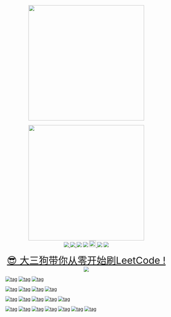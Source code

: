 <p align="center">
	<a href="http://algorithm.show/"><img src="https://yubuntu0109.github.io/2020/06/21/image-repo/leetcode-googtech-logo.PNG" width="360"></a>

<p align="center">
    <img src="https://yubuntu0109.github.io/2020/06/21/image-repo/wechat-GoogTech.png" width="360">
    </br>
    <a href="https://www.codacy.com/manual/gentleman_0109/leetcode-googtech?utm_source=github.com&amp;utm_medium=referral&amp;utm_content=YUbuntu0109/leetcode-googtech&amp;utm_campaign=Badge_Grade">
        <img src="https://app.codacy.com/project/badge/Grade/4d3b1197a1ff458dab972933dcf0a857"/>
    </a>
    <a rel="travis-ci" href="https://travis-ci.com/github/YUbuntu0109/leetcode-googtech">
	    <img src="https://travis-ci.com/YUbuntu0109/leetcode-googtech.svg?branch=master"></img>
    </a>
    <img src="https://img.shields.io/github/commit-activity/m/YUbuntu0109/leetcode-googtech?color=ff69b4"></img>
    <img src="https://img.shields.io/github/license/YUbuntu0109/leetcode-googtech.svg"></img>
    <a rel="license" href="http://creativecommons.org/licenses/by-nc-sa/4.0/">
        <img alt="知识共享许可协议" style="border-width:0" height="21" src="https://i.creativecommons.org/l/by-nc-sa/4.0/88x31.png"/>
    </a>
    <img src="https://img.shields.io/github/repo-size/YUbuntu0109/leetcode-googtech"></img>
    <img src="https://img.shields.io/github/stars/YUbuntu0109/leetcode-googtech.svg"></img>
</p>


<p align="center">
    <a style="font-size:30px" href="https://space.bilibili.com/364361791/channel/detail?cid=141283">
        😎 大三狗带你从零开始刷LeetCode !
        <img src="https://yubuntu0109.github.io/2020/06/21/image-repo/cover-of-leetcode-vlog.png">
    </a>
</p>


[![tag](https://img.shields.io/badge/-数组-red?style=for-the-badge&logo=LeetCode&logoColor=white)](https://algorithm.show/)
[![tag](https://img.shields.io/badge/-字符串-yellow?style=for-the-badge&logo=LeetCode&logoColor=white)](https://algorithm.show/)
[![tag](https://img.shields.io/badge/-递归-blue?style=for-the-badge&logo=LeetCode&logoColor=white)](https://algorithm.show/)

[![tag](https://img.shields.io/badge/-栈-green?style=for-the-badge&logo=LeetCode&logoColor=white)](https://algorithm.show/)
[![tag](https://img.shields.io/badge/-链表-pink?style=for-the-badge&logo=LeetCode&logoColor=white)](https://algorithm.show/)
[![tag](https://img.shields.io/badge/-哈希表-brown?style=for-the-badge&logo=LeetCode&logoColor=white)](https://algorithm.show/)
[![tag](https://img.shields.io/badge/-贪心算法-purple?style=for-the-badge&logo=LeetCode&logoColor=white)](https://algorithm.show/)

[![tag](https://img.shields.io/badge/-双指针法-orange?style=for-the-badge&logo=LeetCode&logoColor=white)](https://algorithm.show/)
[![tag](https://img.shields.io/badge/-树-cyan?style=for-the-badge&logo=LeetCode&logoColor=white)](https://algorithm.show/)
[![tag](https://img.shields.io/badge/-图与搜索-gray?style=for-the-badge&logo=LeetCode&logoColor=white)](https://algorithm.show/)
[![tag](https://img.shields.io/badge/-二分查找-red?style=for-the-badge&logo=LeetCode&logoColor=white)](https://algorithm.show/)
[![tag](https://img.shields.io/badge/-二进制运算-yellow?style=for-the-badge&logo=LeetCode&logoColor=white)](https://algorithm.show/)

[![tag](https://img.shields.io/badge/-数与位-blue?style=for-the-badge&logo=LeetCode&logoColor=white)](https://algorithm.show/)
[![tag](https://img.shields.io/badge/-动态规划-green?style=for-the-badge&logo=LeetCode&logoColor=white)](https://algorithm.show/)
[![tag](https://img.shields.io/badge/-队列-pink?style=for-the-badge&logo=LeetCode&logoColor=white)](https://algorithm.show/)
[![tag](https://img.shields.io/badge/-堆-brown?style=for-the-badge&logo=LeetCode&logoColor=white)](https://algorithm.show/)
[![tag](https://img.shields.io/badge/-排序算法-purple?style=for-the-badge&logo=LeetCode&logoColor=white)](https://algorithm.show/)
[![tag](https://img.shields.io/badge/-深度优先搜索-orange?style=for-the-badge&logo=LeetCode&logoColor=white)](https://algorithm.show/)
[![tag](https://img.shields.io/badge/-广度优先搜索-cyan?style=for-the-badge&logo=LeetCode&logoColor=white)](https://algorithm.show/)


<!-- 记得设计贡献方案后修改 href -->
<!-- <p style="text-align:center;font-size:21px;">
    <a href="https://ishacker.net/about/">✋ Hey bro let's make the algorithm to understand easily</a>
</p> -->


<!-- How To Use Gitalk : https://www.cnblogs.com/snowdreams1006/p/10662585.html -->
<link rel="stylesheet" href="https://cdn.jsdelivr.net/npm/gitalk@1/dist/gitalk.css">
<script src="https://cdn.jsdelivr.net/npm/gitalk@1/dist/gitalk.min.js"></script>
<div id="gitalk-container"></div>
<script>
const gitalk = new Gitalk({
  clientID: '7b81f4981d72316f2823',
  clientSecret: '1cbc5a2846555c27b6f22f47ee47f5715aec87e3',
  repo: 'leetcode-googtech',
  owner: 'YUbuntu0109',
  admin: ['YUbuntu0109'],
  id: location.pathname,      
  distractionFreeMode: false  
});

gitalk.render('gitalk-container');
</script>
